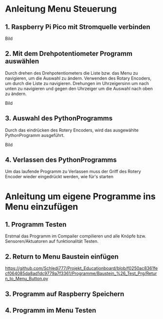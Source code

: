 # Anleitung Menu Steuerung  
## 1. Raspberry Pi Pico mit Stromquelle verbinden

Bild

## 2. Mit dem Drehpotentiometer Programm auswählen
Durch drehen des Drehpotentiometers die Liste bzw. das Menu zu navigieren, um die Auswahl zu ändern.
Verwenden des Rotary Encoders, um durch die Liste zu navigieren. Drehungen im Uhrzeigersinn um nach unten zu navigieren und gegen den Uhrzeiger um die Auswahl nach oben zu ändern.

Bild

## 3. Auswahl des PythonProgramms
Durch das eindrücken des Rotery Encoders, wird das ausgewählte PythonProgramm ausgeführt. 

Bild

## 4. Verlassen des PythonProgramms
Um das laufende Programm zu Verlassen muss der Griff des Rotery Encoder wieder eingedrückt werden, wie für's starten

# Anleitung um eigene Programme ins Menu einzufügen
## 1. Programm Testen

Erstmal das Programm im Compailer compilieren und alle Knöpfe bzw. Sensoren/Aktuatoren auf funktionalität Testen. 

## 2. Return to Menu Baustein einfügen

https://github.com/Schledi777/Projekt_Educationboard/blob/f0250ac8361fecf064085da8ad1dc9779a7f3361/Programme/Baustein_%26_Test_Prg/Return_to_Menu_Button.py


## 3. Programm auf Raspberry Speichern



## 4. Programm im Menu Testen


